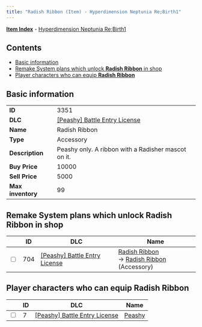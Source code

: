 ```yaml
---
title: "Radish Ribbon (Item) - Hyperdimension Neptunia Re;Birth1"
---
```


[**Item Index**](/neptunia/rb1/item/index.html) - [Hyperdimension Neptunia Re;Birth1](/neptunia/rb1)

## Contents

- [Basic information](#basic-information)
- [Remake System plans which unlock **Radish Ribbon** in shop](#remake-system-plans-which-unlock-radish-ribbon-in-shop)
- [Player characters who can equip **Radish Ribbon**](#player-characters-who-can-equip-radish-ribbon)

## Basic information

|   |   |
| -- | -- |
| **ID** | 3351 |
| **DLC** | [[Peashy] Battle Entry License](/neptunia/rb1/dlc/8-peashy.html) |
| **Name** | Radish Ribbon |
| **Type** | Accessory |
| **Description** | Peashy only. A ribbon with a Radisher mascot on it. |
| **Buy Price** | 10000 |
| **Sell Price** | 5000 |
| **Max inventory** | 99 |

## Remake System plans which unlock **Radish Ribbon** in shop

|    | ID | DLC | Name |
| -- | -- | --- | ---- |
| <input type="checkbox" id="rb1-remake-8-704" class="trackbox" /> | 704 | [[Peashy] Battle Entry License](/neptunia/rb1/dlc/8-peashy.html) | [Radish Ribbon](/neptunia/rb1/remake/8-704-radish-ribbon.html)<br />→ [Radish Ribbon](/neptunia/rb1/item/8-3351-radish-ribbon.html) (Accessory) |

## Player characters who can equip **Radish Ribbon**

|    | ID | DLC | Name |
| -- | -- | --- | ---- |
| <input type="checkbox" id="rb1-player-8-7" class="trackbox" /> | 7 | [[Peashy] Battle Entry License](/neptunia/rb1/dlc/8-peashy.html) | [Peashy](/neptunia/rb1/player/8-7-peashy.html) |